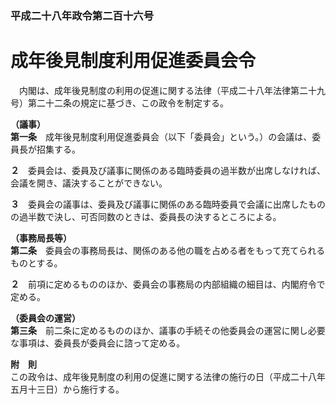 ### 平成二十八年政令第二百十六号  
# 成年後見制度利用促進委員会令  
　内閣は、成年後見制度の利用の促進に関する法律（平成二十八年法律第二十九号）第二十二条の規定に基づき、この政令を制定する。  
  
**（議事）**  
**第一条**　成年後見制度利用促進委員会（以下「委員会」という。）の会議は、委員長が招集する。  
  
**２**　委員会は、委員及び議事に関係のある臨時委員の過半数が出席しなければ、会議を開き、議決することができない。  
  
**３**　委員会の議事は、委員及び議事に関係のある臨時委員で会議に出席したものの過半数で決し、可否同数のときは、委員長の決するところによる。  
  
**（事務局長等）**  
**第二条**　委員会の事務局長は、関係のある他の職を占める者をもって充てられるものとする。  
  
**２**　前項に定めるもののほか、委員会の事務局の内部組織の細目は、内閣府令で定める。  
  
**（委員会の運営）**  
**第三条**　前二条に定めるもののほか、議事の手続その他委員会の運営に関し必要な事項は、委員長が委員会に諮って定める。  
  
**附　則**  
この政令は、成年後見制度の利用の促進に関する法律の施行の日（平成二十八年五月十三日）から施行する。  
  
